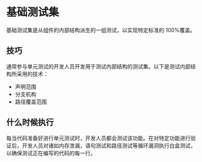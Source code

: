 # 基础测试集

基础测试集是从组件的内部结构派生的一组测试，以实现特定标准的 100%覆盖。

## 技巧

通常参与单元测试的开发人员开发用于测试内部结构的测试集。以下是测试内部结构所采用的技术：

* 声明范围
* 分支机构
* 路径覆盖范围

## 什么时候执行

每当代码准备好进行单元测试时，开发人员都会测试该功能。在对特定功能进行验证后，开发人员对诸如内存泄漏，语句测试和路径测试等循环漏洞执行白​​盒测试，以确保测试正在编写的代码的每一行。

